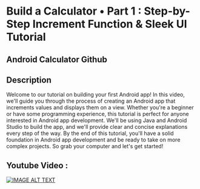 # Build a Calculator • Part 1 : Step-by-Step Increment Function & Sleek UI Tutorial

## Android Calculator Github

## Description 
Welcome to our tutorial on building your first Android app! In this video, we'll guide you through the process of creating an Android app that increments values and displays them on a view. Whether you're a beginner or have some programming experience, this tutorial is perfect for anyone interested in Android app development. We'll be using Java and Android Studio to build the app, and we'll provide clear and concise explanations every step of the way. By the end of this tutorial, you'll have a solid foundation in Android app development and be ready to take on more complex projects. So grab your computer and let's get started!

## Youtube Video : 

[![IMAGE ALT TEXT](https://i3.ytimg.com/vi/3WBKlc5MhrI/maxresdefault.jpg)](https://youtu.be/3WBKlc5MhrI)

